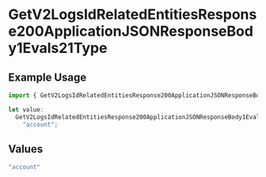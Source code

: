 # GetV2LogsIdRelatedEntitiesResponse200ApplicationJSONResponseBody1Evals21Type

## Example Usage

```typescript
import { GetV2LogsIdRelatedEntitiesResponse200ApplicationJSONResponseBody1Evals21Type } from "orq-poc-typescript-multi-env-version/models/operations";

let value:
  GetV2LogsIdRelatedEntitiesResponse200ApplicationJSONResponseBody1Evals21Type =
    "account";
```

## Values

```typescript
"account"
```